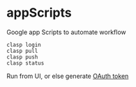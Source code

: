 # appScripts

Google app Scripts to automate workflow

```
clasp login
clasp pull
clasp push
clasp status
```

Run from UI, or else generate [OAuth token](https://github.com/google/clasp/blob/master/docs/run.md)
